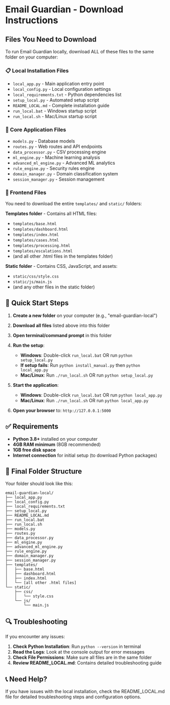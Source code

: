 # Email Guardian - Download Instructions

## Files You Need to Download

To run Email Guardian locally, download ALL of these files to the same folder on your computer:

### 📋 Local Installation Files
- `local_app.py` - Main application entry point
- `local_config.py` - Local configuration settings
- `local_requirements.txt` - Python dependencies list
- `setup_local.py` - Automated setup script
- `README_LOCAL.md` - Complete installation guide
- `run_local.bat` - Windows startup script
- `run_local.sh` - Mac/Linux startup script

### 🔧 Core Application Files
- `models.py` - Database models
- `routes.py` - Web routes and API endpoints
- `data_processor.py` - CSV processing engine
- `ml_engine.py` - Machine learning analysis
- `advanced_ml_engine.py` - Advanced ML analytics
- `rule_engine.py` - Security rules engine
- `domain_manager.py` - Domain classification system
- `session_manager.py` - Session management

### 🎨 Frontend Files
You need to download the entire `templates/` and `static/` folders:

**Templates folder** - Contains all HTML files:
- `templates/base.html`
- `templates/dashboard.html`
- `templates/index.html`
- `templates/cases.html`
- `templates/processing.html`
- `templates/escalations.html`
- (and all other .html files in the templates folder)

**Static folder** - Contains CSS, JavaScript, and assets:
- `static/css/style.css`
- `static/js/main.js`
- (and any other files in the static folder)

## 🚀 Quick Start Steps

1. **Create a new folder** on your computer (e.g., "email-guardian-local")

2. **Download all files** listed above into this folder

3. **Open terminal/command prompt** in this folder

4. **Run the setup**:
   - **Windows**: Double-click `run_local.bat` OR run `python setup_local.py`
   - **If setup fails**: Run `python install_manual.py` then `python local_app.py`
   - **Mac/Linux**: Run `./run_local.sh` OR run `python setup_local.py`

5. **Start the application**:
   - **Windows**: Double-click `run_local.bat` OR run `python local_app.py`
   - **Mac/Linux**: Run `./run_local.sh` OR run `python local_app.py`

6. **Open your browser** to: `http://127.0.0.1:5000`

## ✅ Requirements

- **Python 3.8+** installed on your computer
- **4GB RAM minimum** (8GB recommended)
- **1GB free disk space**
- **Internet connection** for initial setup (to download Python packages)

## 📁 Final Folder Structure

Your folder should look like this:
```
email-guardian-local/
├── local_app.py
├── local_config.py
├── local_requirements.txt
├── setup_local.py
├── README_LOCAL.md
├── run_local.bat
├── run_local.sh
├── models.py
├── routes.py
├── data_processor.py
├── ml_engine.py
├── advanced_ml_engine.py
├── rule_engine.py
├── domain_manager.py
├── session_manager.py
├── templates/
│   ├── base.html
│   ├── dashboard.html
│   ├── index.html
│   └── [all other .html files]
└── static/
    ├── css/
    │   └── style.css
    └── js/
        └── main.js
```

## 🔍 Troubleshooting

If you encounter any issues:

1. **Check Python Installation**: Run `python --version` in terminal
2. **Read the Logs**: Look at the console output for error messages
3. **Check File Permissions**: Make sure all files are in the same folder
4. **Review README_LOCAL.md**: Contains detailed troubleshooting guide

## 📞 Need Help?

If you have issues with the local installation, check the README_LOCAL.md file for detailed troubleshooting steps and configuration options.
